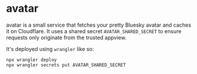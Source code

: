 # avatar

avatar is a small service that fetches your pretty Bluesky avatar and caches it on Cloudflare.
It uses a shared secret `AVATAR_SHARED_SECRET` to ensure requests only originate from the trusted appview.

It's deployed using `wrangler` like so:

```
npx wrangler deploy
npx wrangler secrets put AVATAR_SHARED_SECRET
```
